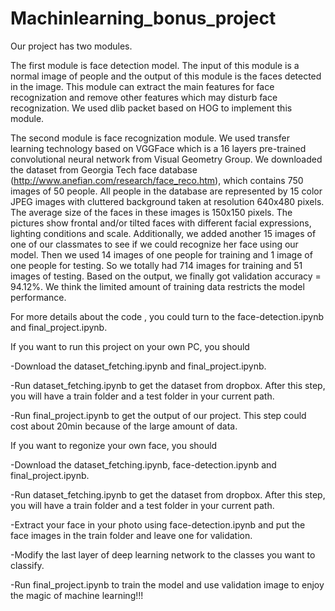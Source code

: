# Machinlearning_bonus_project
Our project has two modules. 

The first module is face detection model. The input of this module is a normal image of people and the output of this module is the faces detected in the image. This module can extract the main features for face recognization and remove other features which may disturb face recognization. We used dlib packet based on HOG to implement this module. 
    
The second module is face recognization module. We used transfer learning technology based on VGGFace which is a 16 layers pre-trained convolutional neural network from Visual Geometry Group. We downloaded the dataset from Georgia Tech face database (http://www.anefian.com/research/face_reco.htm), which contains 750 images of 50 people. All people in the database are represented by 15 color JPEG images with cluttered background taken at resolution 640x480 pixels. The average size of the faces in these images is 150x150 pixels. The pictures show frontal and/or tilted faces with different facial expressions, lighting conditions and scale. Additionally, we added another 15 images of one of our classmates to see if we could recognize her face using our model. Then we used 14 images of one people for training and 1 image of one people for testing. So we totally had 714 images for training and 51 images of testing. Based on the output, we finally got validation accuracy = 94.12%. We think the limited amount of training data restricts the model performance. 
    
 For more details about the code , you could turn to the face-detection.ipynb and final_project.ipynb.
 
 If you want to run this project on your own PC, you should 

-Download the dataset_fetching.ipynb and final_project.ipynb. 

-Run dataset_fetching.ipynb to get the dataset from dropbox. After this step, you will have a train folder and a test folder in your current path. 

-Run final_project.ipynb to get the output of our project. This step could cost about 20min because of the large amount of data.

If you want to regonize your own face, you should

-Download the dataset_fetching.ipynb, face-detection.ipynb and final_project.ipynb.

-Run dataset_fetching.ipynb to get the dataset from dropbox. After this step, you will have a train folder and a test folder in your current path. 

-Extract your face in your photo using face-detection.ipynb and put the face images in the train folder and leave one for validation. 

-Modify the last layer of deep learning network to the classes you want to classify.

-Run final_project.ipynb to train the model and use validation image to enjoy the magic of machine learning!!! 

